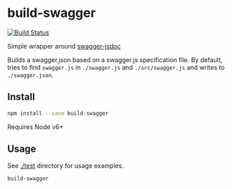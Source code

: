 # build-swagger

[![Build Status](https://travis-ci.org/blockai/build-swagger.svg?branch=master)](https://travis-ci.org/blockai/build-swagger)

Simple wrapper around [swagger-jsdoc](https://github.com/Surnet/swagger-jsdoc)

Builds a swagger.json based on a swagger.js specification file. By
default, tries to find `swagger.js` in `./swagger.js` and
`./src/swagger.js` and writes to `./swagger.json`.

## Install

```bash
npm install --save build-swagger
```

Requires Node v6+

## Usage

See [./test](./test) directory for usage examples.

```bash
build-swagger
```